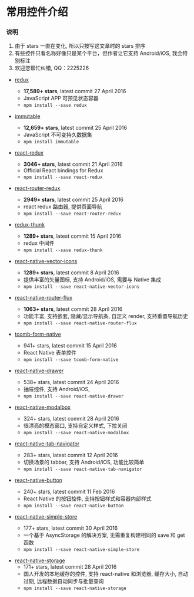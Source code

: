 # 常用控件介绍

### 说明

1.  由于 stars 一直在变化, 所以只按写这文章时的 stars 排序
2.  有些控件只看名称好像只是某个平台，但作者让它支持 Android/iOS, 我会特别标注
3.  欢迎您帮忙纠错, QQ：2225226

* [redux](https://github.com/reactjs/redux)

  * **17,589+ stars**, latest commit 27 April 2016
  * JavaScript APP 可预见状态容器
  * `npm install --save redux`

* [immutable](https://github.com/facebook/immutable-js)

  * **12,659+ stars**, latest commit 25 April 2016
  * JavaScript 不可变持久数据集
  * `npm install immutable`

* [react-redux](https://github.com/reactjs/react-redux)

  * **3046+ stars**, latest commit 21 April 2016
  * Official React bindings for Redux
  * `npm install --save react-redux`

* [react-router-redux](https://github.com/reactjs/react-router-redux)

  * **2949+ stars**, latest commit 25 April 2016
  * react redux 路由器, 提供页面导航
  * `npm install --save react-router-redux`

* [redux-thunk](https://github.com/gaearon/redux-thunk)

  * **1289+ stars**, latest commit 15 April 2016
  * redux 中间件
  * `npm install --save redux-thunk`

* [react-native-vector-icons](https://github.com/oblador/react-native-vector-icons)

  * **1289+ stars**, latest commit 8 April 2016
  * 提供丰富的矢量图标, 支持 Android/iOS, 需要与 Native 集成
  * `npm install --save react-native-vector-icons`

* [react-native-router-flux](https://github.com/aksonov/react-native-router-flux)

  * **1063+ stars**, latest commit 28 April 2016
  * 功能丰富, 支持嵌套, 隐藏/显示导航条, 自定义 render, 支持重置导航历史
  * `npm install --save react-native-router-flux`

* [tcomb-form-native](https://github.com/gcanti/tcomb-form-native)

  * 941+ stars, latest commit 15 April 2016
  * React Native 表单控件
  * `npm install --save tcomb-form-native`

* [react-native-drawer](https://github.com/root-two/react-native-drawer)

  * 538+ stars, latest commit 24 April 2016
  * 抽屉控件, 支持 Android/iOS,
  * `npm install --save react-native-drawer`

* [react-native-modalbox](https://github.com/maxs15/react-native-modalbox)

  * 324+ stars, latest commit 28 April 2016
  * 很漂亮的模态窗口, 支持自定义样式, 下拉关闭
  * `npm install --save react-native-modalbox`

* [react-native-tab-navigator](https://github.com/exponentjs/react-native-tab-navigator)

  * 283+ stars, latest commit 12 April 2016
  * 切换场景的 tabbar, 支持 Android/iOS, 功能比较简单
  * `npm install --save react-native-tab-navigator`

* [react-native-button](https://github.com/ide/react-native-button)

  * 240+ stars, latest commit 11 Feb 2016
  * React Native 的按钮控件, 支持按钮样式和容器内部样式
  * `npm install --save react-native-button`

* [react-native-simple-store](https://github.com/jasonmerino/react-native-simple-store)
  * 177+ stars, latest commit 30 April 2016
  * 一个基于 AsyncStorage 的解决方案, 无需重复构建相同的 save 和 get 函数
  * `npm install --save react-native-simple-store`

- [react-native-storage](https://github.com/sunnylqm/react-native-storage)
  * 171+ stars, latest commit 28 April 2016
  * 国人开发的本地缓存的控件, 支持 react-native 和浏览器, 缓存大小, 自动过期, 远程数据自动同步与批量查询
  * `npm install --save react-native-storage`
